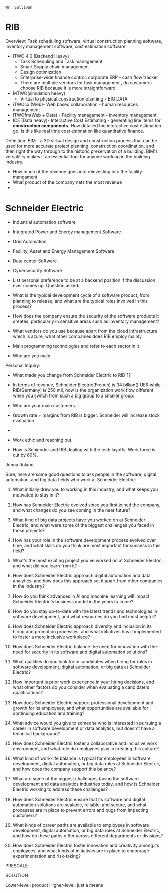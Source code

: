 	Mr. Sullivan 

# RIB
Overview: Task scheduling software, virtual construction planning software, inventory management software, cost estimation software

- iTWO 4.0 (Backend Heavy)
	- Task Scheduling and Task management
	-  Smart Supply chain management 
	- Design optimization 
	- Enterprise-wide finance control: corporate ERP - cash flow tracker
	- There are multiple vendors for task management, do customers choose RIB because it is more straightforward
- MTWO(simulation heavy)
	- Virtual to physical construction planning - BIG DATA
- iTWOcx (Web)- Web based collaboration - human resources management
- iTWOfm(Web + Data) - Facility management - inventory management 
- ICE  (Data heavy)- Interactive Cost Estimating - generating line items for **construction components.**  How detailed the interactive cost estimation go. Is this like real time cost estimation like quantitative finance.


Definition:
BIM -  a 3D virtual design and construction process that can be used for more accurate project planning, construction coordination, and then right the way through to the historic preservation of a building. BIM's versatility makes it an essential tool for anyone working in the building industry.




- How much of the revenue goes into reinvesting into the facility mangament.
- What product of the company nets the most revenue
- 




# Schneider Electric


- Industrial automation software
- Integrated Power and Energy management Software
- Grid Automation
- Facility, Asset and Energy Management Software
- Data center Software
- Cybersecurity Software



- List personal preference to be at a backend position if the discussion ever comes up.
Question asked:
- What is the typical development cycle of a software product, from planning to release, and what are the typical roles involved in this process?
- How does the company ensure the security of the software products it creates, particularly in sensitive areas such as inventory management?
- What vendors do you use because apart from the cloud infrastructure which is azure, what other companies does RIB employ mainly
- Main programming technologies and refer to each sector in it
- Who are you main 


Personal Inquiry:
- What made you change from Schneider Electric to RIB ??
- In terms of revenue, Schneider Electric(French) is 34 billion() UER while RIB(Germany) is 250 mil, how is the organization work flow different when you switch from such a big group to a smaller group.
- Who are your main customers.
- Growth rate + margins from RIB is bigger. Schneider will increase stock evaluation 
- 


- Work ethic and reaching out. 
- How is Schiender and RIB dealing with the tech layoffs. Work force is cut by 80%.




Jenna Roland




Sure, here are some good questions to ask people in the software, digital automation, and big data fields who work at Schneider Electric:

1.  What initially drew you to working in this industry, and what keeps you motivated to stay in it?
    
2.  How has Schneider Electric evolved since you first joined the company, and what changes do you see coming in the near future?
    
3.  What kind of big data projects have you worked on at Schneider Electric, and what were some of the biggest challenges you faced in those projects?
    
4.  How has your role in the software development process evolved over time, and what skills do you think are most important for success in this field?
    
5.  What's the most exciting project you've worked on at Schneider Electric, and what did you learn from it?
    
6.  How does Schneider Electric approach digital automation and data analytics, and how does this approach set it apart from other companies in the industry?
    
7.  How do you think advances in AI and machine learning will impact Schneider Electric's business model in the years to come?
    
8.  How do you stay up-to-date with the latest trends and technologies in software development, and what resources do you find most helpful?
    
9.  How does Schneider Electric approach diversity and inclusion in its hiring and promotion processes, and what initiatives has it implemented to foster a more inclusive workplace?
    
10.  How does Schneider Electric balance the need for innovation with the need for security in its software and digital automation solutions?



1.  What qualities do you look for in candidates when hiring for roles in software development, digital automation, or big data at Schneider Electric?
    
2.  How important is prior work experience in your hiring decisions, and what other factors do you consider when evaluating a candidate's qualifications?
    
3.  How does Schneider Electric support professional development and growth for its employees, and what opportunities are available for continuing education and training?
    
4.  What advice would you give to someone who is interested in pursuing a career in software development or data analytics, but doesn't have a technical background?
    
5.  How does Schneider Electric foster a collaborative and inclusive work environment, and what role do employees play in creating this culture?
    
6.  What kind of work-life balance is typical for employees in software development, digital automation, or big data roles at Schneider Electric, and how does the company support this balance?
    
7.  What are some of the biggest challenges facing the software development and data analytics industries today, and how is Schneider Electric working to address these challenges?
    
8.  How does Schneider Electric ensure that its software and digital automation solutions are scalable, reliable, and secure, and what processes are in place to prevent errors and bugs from impacting customers?
    
9.  What kinds of career paths are available to employees in software development, digital automation, or big data roles at Schneider Electric, and how do these paths differ across different departments or divisions?
    
10.  How does Schneider Electric foster innovation and creativity among its employees, and what kinds of initiatives are in place to encourage experimentation and risk-taking?




PRESCALE 

SOLUTION 


Lower-level: product
Higher-level: just a means 
